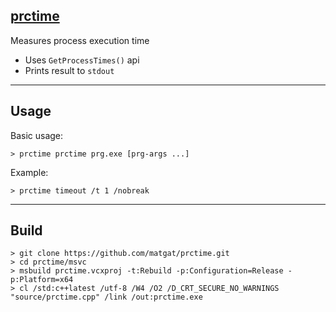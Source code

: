 ## [prctime](https://github.com/matgat/prctime.git)
Measures process execution time
* Uses `GetProcessTimes()` api
* Prints result to `stdout`

_________________________________________________________________________
## Usage
Basic usage:
```
> prctime prctime prg.exe [prg-args ...]
```

Example:
```
> prctime timeout /t 1 /nobreak
```


_________________________________________________________________________
## Build
```
> git clone https://github.com/matgat/prctime.git
> cd prctime/msvc
> msbuild prctime.vcxproj -t:Rebuild -p:Configuration=Release -p:Platform=x64
> cl /std:c++latest /utf-8 /W4 /O2 /D_CRT_SECURE_NO_WARNINGS "source/prctime.cpp" /link /out:prctime.exe
```
